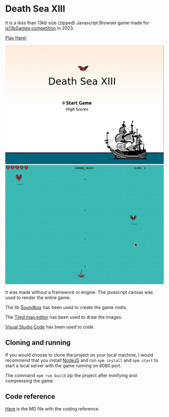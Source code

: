 # Death Sea XIII

It is a less than 13kb size (zipped) Javascript Browser game made for
[js13kGames competition](https://js13kgames.com/) in 2023.

[Play Here!](https://death-sea-xiii.vercel.app/)

![title](./docs/title.png)
![gameplay](./docs/gameplay.gif)

It was made without a framework or engine. The javascript canvas was used
to render the entire game. 

The lib [Soundbox](https://github.com/mbitsnbites/soundbox/tree/master) has been used to
create the game midis. 

The [Tiled map editor](https://github.com/mapeditor/tiled) has been used to draw the images.

[Visual Studio Code](https://code.visualstudio.com/) has been used to code.

## Cloning and running

If you would choose to clone the project on your local machine, I would recommend that you install 
[NodeJS](https://nodejs.org/) and run ```npm install``` and ```npm start``` to start a local
server with the game running on 8080 port.

The command ```npm run build``` zip the project after minifying and compressing the game.

## Code reference

[Here](docs/REF.md) is the MD file with the coding reference.